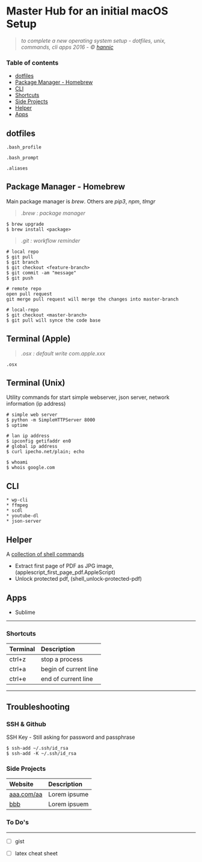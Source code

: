 # Master Hub for an initial macOS Setup 
> *to complete a new operating system setup - dotfiles, unix, commands, cli apps*
> *2016 - &copy; [hannic](http://hannic.github.io)*



### Table of contents
- [dotfiles](#dotfiles)
- [Package Manager - Homebrew](#homebrew)
- [CLI](#cli)
- [Shortcuts](#shortcuts)
- [Side Projects](#side-projects)
- [Helper](#helper)
- [Apps](#apps)

## dotfiles

    .bash_profile
    
    .bash_prompt
    
    .aliases





## Package Manager - Homebrew
Main package manager is *brew*. Others are *pip3*, *npm*, *tlmgr* 
    
> *.brew : package manager* 

    $ brew upgrade
    $ brew install <package>
    
> *.git : workflow reminder* 
     
    # local repo
    $ git pull
    $ git branch
    $ git checkout <feature-branch>
    $ git commit -am "message"
    $ git push 

    # remote repo 
    open pull request
    git merge pull request will merge the changes into master-branch

    # local-repo
    $ git checkout <master-branch>
    $ git pull will synce the code base 





## Terminal (Apple)

> *.osx : default write com.apple.xxx* 

    .osx 


## Terminal (Unix)
Utility commands for start simple webserver, json server, network information (ip address)

    # simple web server 
    $ python -m SimpleHTTPServer 8000
    $ uptime

    # lan ip address 
    $ ipconfig getifaddr en0
    # global ip address
    $ curl ipecho.net/plain; echo

    $ whoami
    $ whois google.com


## CLI 

	* wp-cli
	* ffmpeg
	* scdl 
	* youtube-dl
	* json-server
	


## Helper
A [collection of shell commands](https://github.com/hannic/my-osx-setup/tree/master/helper) 
- Extract first page of PDF as JPG image, (applescript_first_page_pdf.AppleScript)
- Unlock protected pdf, (shell_unlock-protected-pdf)

    
## Apps 
- Sublime 


-----

### Shortcuts

| Terminal | Description |
| :------ |:----------- |
| ctrl+z | stop a process |
| ctrl+a | begin of current line|
| ctrl+e | end of current line|


-----

## Troubleshooting 

### SSH & Github 
SSH Key - Still asking for password and passphrase

    $ ssh-add ~/.ssh/id_rsa
    $ ssh-add -K ~/.ssh/id_rsa




### Side Projects

| Website | Description |
| :------ |:----------- |
| [aaa.com/aa](http://aaa.com/aaa/) | Lorem ipsume |
| [bbb](http://bbb.com) | Lorem ipsuem|



### To Do's
------------

- [ ] gist  
- [ ] latex cheat sheet  




